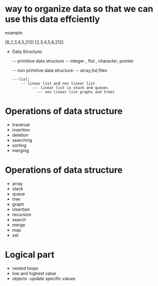 # way to organize data so that we can use this data effciently

example:

[8,2,3,4,5,212]
[2,3,4,5,8,212]

- Data Structure:

  -- primitive data structure
  -- integer , flot , character, pointer

  -- non primitive data structure:
  -- array,list,files

      ---list:
          -- linear list and non linear list
               --- linear list is stack and queues
                 --- non linear list graphs and trees


# Operations of data structure
- traversal
- insertion
- deletion
- searching
- sorting
- merging

# Operations of data structure
- array
- stack
- queue
- tree
- graph
- insertion
- recursion
- search
- merge
- map
- set

# Logical part
- nested loops
- low and highest value
- objects
-update specific values

